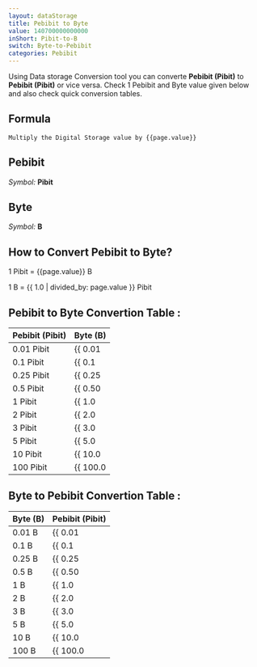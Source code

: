 ```yaml
---
layout: dataStorage
title: Pebibit to Byte
value: 140700000000000
inShort: Pibit-to-B
switch: Byte-to-Pebibit
categories: Pebibit
---
```


Using Data storage Conversion tool you can converte **Pebibit (Pibit)** to **Pebibit (Pibit)** or vice versa. Check 1 Pebibit and Byte value given below and also check quick conversion tables.

## Formula
`Multiply the Digital Storage value by {{page.value}}`

## Pebibit
*Symbol:* **Pibit**

## Byte
*Symbol:* **B**

## How to Convert Pebibit to Byte?

1 Pibit = {{page.value}} B

1 B = {{ 1.0 | divided_by: page.value }} Pibit


## Pebibit to Byte Convertion Table :

| Pebibit (Pibit) | Byte (B) |
| ---- | ---- |
| 0.01 Pibit | {{ 0.01 | times: page.value }} B |
| 0.1 Pibit | {{ 0.1 | times: page.value }} B |
| 0.25 Pibit | {{ 0.25 | times: page.value }} B |
| 0.5 Pibit | {{ 0.50 | times: page.value }} B |
| 1 Pibit | {{ 1.0 | times: page.value }} B |
| 2 Pibit | {{ 2.0 | times: page.value }} B |
| 3 Pibit | {{ 3.0 | times: page.value }} B |
| 5 Pibit | {{ 5.0 | times: page.value }} B |
| 10 Pibit | {{ 10.0 | times: page.value }} B |
| 100 Pibit | {{ 100.0 | times: page.value }} B |

## Byte to Pebibit Convertion Table :

| Byte (B) | Pebibit (Pibit) |
| ---- | ---- |
| 0.01 B | {{ 0.01 | divided_by: page.value }} Pibit |
| 0.1 B | {{ 0.1 | divided_by: page.value }} Pibit |
| 0.25 B | {{ 0.25 | divided_by: page.value }} Pibit |
| 0.5 B | {{ 0.50 | divided_by: page.value }} Pibit |
| 1 B | {{ 1.0 | divided_by: page.value }} Pibit |
| 2 B | {{ 2.0 | divided_by: page.value }} Pibit |
| 3 B | {{ 3.0 | divided_by: page.value }} Pibit |
| 5 B | {{ 5.0 | divided_by: page.value }} Pibit |
| 10 B | {{ 10.0 | divided_by: page.value }} Pibit |
| 100 B | {{ 100.0 | divided_by: page.value }} Pibit |


<script>
document.getElementById('selectInput')[19].selected = true
document.getElementById('selectOutput')[1].selected = true
</script>
